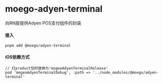 # moego-adyen-terminal

向RN层提供Adyen POS支付组件的封装

#### 接入

```
pnpm add @moego/adyen-terminal
```

#### iOS依赖方式

```
// 打product包时替换为'mogeoAdyenTerminalRelease'
pod 'mogeoAdyenTerminalDebug', :path => '../node_modules/@moego/adyen-terminal'
```
